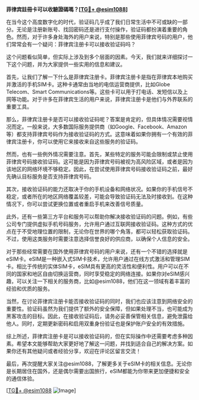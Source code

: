 **菲律宾註冊卡可以收驗證碼嗎？[[TG💪+ @esim1088](https://t.me/s/esim1088)]**

在当今这个高度数字化的时代，验证码几乎成了我们日常生活中不可或缺的一部分。无论是注册新账号、找回密码还是进行支付操作，验证码都扮演着重要的角色。然而，对于许多身处海外的用户来说，特别是那些使用菲律宾号码的用户，他们常常会有一个疑问：菲律宾注册卡可以接收验证码吗？

这个问题看似简单，但实际上涉及到多个层面的因素。今天，我们就来详细探讨一下这个问题，并为大家提供一些实用的信息和建议。

首先，让我们了解一下什么是菲律宾注册卡。菲律宾注册卡是指在菲律宾本地购买并激活的手机SIM卡。这种卡通常由当地的电信运营商提供，比如Globe Telecom、Smart Communications等。这些卡可以用于打电话、发短信以及上网等功能。对于许多在菲律宾生活的用户来说，菲律宾注册卡是他们与外界联系的重要工具。

那么，菲律宾注册卡是否可以接收验证码呢？答案是肯定的，但具体情况需要视情况而定。一般来说，大多数国际服务提供商（如Google、Facebook、Amazon等）都支持菲律宾号码作为接收验证码的方式。这意味着如果你拥有一个有效的菲律宾注册卡，你可以使用它来接收来自这些服务的验证码。

然而，也有一些例外情况需要注意。首先，某些特定的服务可能会限制或禁止使用菲律宾号码接收验证码。这可能是因为菲律宾号码被视为高风险区域，或者是因为该地区的网络环境不够稳定。因此，在尝试使用菲律宾号码接收验证码之前，最好先确认目标服务是否支持菲律宾号码。

其次，接收验证码的能力还取决于你的手机设备和网络状况。如果你的手机信号不稳定，或者所在的地区网络覆盖较差，可能会导致验证码无法及时接收到。在这种情况下，你可以尝试更换位置或者重启手机来改善信号质量。

此外，还有一些第三方平台和服务可以帮助你解决接收验证码的问题。例如，有些公司专门提供虚拟手机号码服务，允许用户通过互联网接收验证码。这种方式的优点在于不受地理位置的限制，无论你在世界的哪个角落，都可以轻松获取验证码。不过，使用这类服务时需要注意选择信誉良好的供应商，以确保个人信息的安全。

对于那些经常需要在国外使用菲律宾号码的用户来说，还有一个不错的选择就是eSIM卡。eSIM是一种嵌入式SIM卡技术，允许用户通过在线方式激活和管理SIM卡。相比于传统的实体SIM卡，eSIM具有更高的灵活性和便利性。用户可以在不同的国家和地区自由切换运营商，同时享受稳定的网络连接。如果你对eSIM感兴趣，可以关注一下相关的服务商，比如@esim1088，他们在这一领域有着丰富的经验和优质的服务。

当然，在讨论菲律宾注册卡能否接收验证码的同时，我们也应该注意到网络安全的重要性。验证码虽然为我们提供了额外的安全保障，但如果处理不当，也可能成为黑客攻击的目标。因此，在接收验证码后，请务必妥善保管相关信息，避免泄露给他人。同时，定期更新密码和启用双重身份验证也是保护账户安全的有效措施。

综上所述，菲律宾注册卡是可以接收验证码的，但在实际操作中还需要考虑多种因素。希望本文能够帮助大家更好地了解这一问题，并找到适合自己的解决方案。如果你还有其他疑问或者经验分享，欢迎在评论区留言交流！

最后，再次提醒大家关注@esim1088，了解更多关于eSIM卡的相关信息。无论你是长期居住在国外，还是偶尔需要出国旅行，eSIM都能为你带来更加便捷和安全的通信体验。

[[TG💪+ @esim1088](https://t.me/s/esim1088) ![Image](https://i.postimg.cc/4NQfJmqS/Snipaste-2025-05-13-00-14-12.png)]